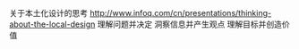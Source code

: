 关于本土化设计的思考
http://www.infoq.com/cn/presentations/thinking-about-the-local-design
理解问题并决定
洞察信息并产生观点
理解目标并创造价值







